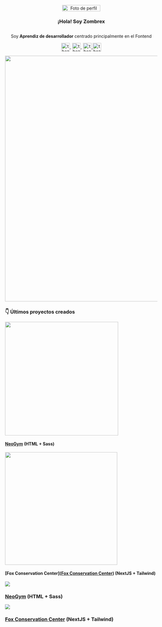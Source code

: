 <div style="display:flex; flex-direction:column;justify-content:center;align-items:center;text-align:center;margin:auto;">
    <img src="https://thezombrex.github.io/images/me.webp" alt="Foto de perfil" style="width:50%; height:auto;object-fit:contain;margin:auto;">

<h3 align="center">¡Hola! Soy Zombrex</h3>

</div>

<p align="center">Soy <strong>Aprendiz de desarrollador</strong> centrado principalmente en el Fontend</p>

<p align="center">
   <a href="https://twitter.com/TheZombrex" target="blank" style='margin-right:4px'>
    <img align="center" src="https://cdn.jsdelivr.net/npm/simple-icons@3.0.1/icons/twitter.svg" alt="thezombrex" height="28px" width="28px" />
  </a>
   <a href="https://mastodon.social/TheZombrex" target="blank" style='margin-right:4px'>
    <img align="center" src="https://cdn.jsdelivr.net/npm/simple-icons@3.0.1/icons/mastodon.svg" alt="thezombrex" height="28px" width="28px" />
  </a>
  <a href="https://github.com/TheZombrex" target="blank">
    <img align="center" src="https://cdn.jsdelivr.net/npm/simple-icons@3.0.1/icons/github.svg" alt="thezombrex" height="28px" width="28px" />
  </a>
  <a href="https://thezombrex.github.io" target="blank">
    <img align="center" src="https://thezombrex.github.io/images/icons/globe.svg" alt="thezombrex" height="28px" width="28px" />
  </a>
</p>

</a>

</p>

<img title="" src="https://thezombrex.github.io/images/proyectos_resumen.jpg" alt="" width="809"> 

### **👇 Últimos proyectos creados**

<img src="https://thezombrex.github.io/projects/images/project-gym.jpg" title="" alt="" width="374">

#### [NeoGym](https://thezombrex.github.io/projects/gym/) (HTML + Sass)

<img src="https://thezombrex.github.io/projects/images/project-zorros.jpg" title="" alt="" width="371">

#### [Fox Conservation Center]([Fox Conservation Center](https://thezombrex.github.io/zorros/)) (NextJS + Tailwind)

<div style="max-width:600px;display:grid;gap:.5em;grid-template-columns: repeat(auto-fit, minmax(250px, 1fr)">
<article style="min-width: 250px">
    <img src="https://thezombrex.github.io/projects/images/project-gym.jpg">
    <h3>
        <a href="https://thezombrex.github.io/projects/gym/">NeoGym</a>
        (HTML + Sass)
    </h3>
</atricle>
<article style="min-width: 250px">
    <img src="https://thezombrex.github.io/projects/images/project-zorros.jpg">
    <h3>
        <a href="https://thezombrex.github.io/zorros/">Fox Conservation Center</a>
        (NextJS + Tailwind)
    </h3>
</atricle>
</div>
